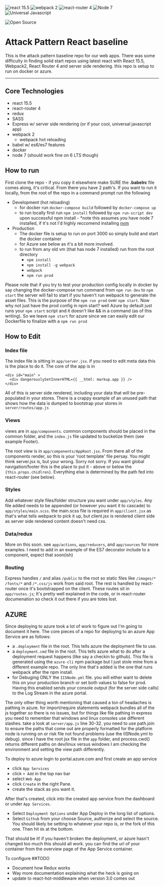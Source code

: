 ![react 15.5](https://img.shields.io/badge/react-15.5-blue.svg?style=flat)
![webpack 2](https://img.shields.io/badge/webpack-2-blue.svg?style=flat)
![react-router 4](https://img.shields.io/badge/react--router-4-blue.svg?style=flat)
![Node 7](https://img.shields.io/badge/node-7-blue.svg?style=flat)
![Universal Javascript](https://img.shields.io/badge/universal--javascript-yes-brightgreen.svg?style=flat)

![Open Source](https://img.shields.io/badge/open_source-yes-brightgreen.svg?style=flat)

Attack Pattern React baseline
===
This is the attack pattern baseline repo for our web apps.  There was some difficulty in finding solid start repos using latest react with React 15.5, Webpack2, React Router 4 and server side rendering. this repo is setup to run on docker or azure.
____

Core Technologies
---
* react 15.5
* react-router 4
* redux
* SASS
* Express w/ server side rendering (or if your cool, universal javascript app)
* webpack 2
  * webpack hot reloading
* babel w/ es6/es7 features
* docker
* node 7 (should work fine on 6 LTS though)

How to run
---
First clone the repo - if you copy it elsewhere make SURE the **.babelrc** file comes along, it's critical.  From there you have 2 path's.  If you want to run it locally, from the root of the repo in a command prompt run the following
* Development (hot reloading)
  * for docker run `docker-compose build` followed by `docker-compose up`
  * to run locally first run `npm install` followed by `npm run-script dev` upon successful npm install - *note this assumes you have node 7 installed, if it's not I'd highly reccomend installing [nvm](https://github.com/creationix/nvm)
* Production
  * The docker file is setup to run on port 3000 so simply build and start the docker container
  * for Azure see below as it's a bit more involved.
  * to run from any old vm (that has node 7 installed) run from the root directory
    * `npm install`
    * `npm install -g webpack`
    * `webpack`
    * `npm run prod`

Please note that if you try to test your production config locally in docker by say changing the docker-compose run command from `npm run dev` to `npm start` the server will fail to start if you haven't run webpack to generate the asset files.  This is the purpose of the `npm run prod` over `npm start`.  Now why not just have the prod config in npm start?  well Azure by default just runs your `npm start` script and it doesn't like && in a command (as of this writing).  So we leave `npm start` for azure since we can easily edit our Dockerfile to finalize with a `npm run prod`

How to Edit
---
### Index file
The index file is sitting in `app/server.jsx`.  if you need to edit meta data this is the place to do it.  The core of the app is in
```
<div id="main" >
  <div dangerouslySetInnerHTML={{ __html: markup.app }} />
</div>
```
All of this is server side rendered, including your data that will be pre-populated in your stores.  There is a crappy example of an unused path that shows how the data is dumped to bootstrap your stores in `server/routes/app.js`
### Views
views are in `app/components`.  common components should be placed in the common folder, and the `index.js` file updated to bucketize them (see example Footer).  

The root view is in `app/components/AppRoot.jsx`.  From there all of the components render, so this is your 'root template' file persay.  You might think server.jsx is, but your wrong.  Sorry not sorry.  If you want global navigation/footer this is the place to put it - above or below the `{this.props.chidlren}`. Everything else is determined by the path fed into react-router (see below).
### Styles
Add whatever style files/folder structure you want under `app/styles`.  Any file added needs to be appended (or however you want it to cascade) to `app/styles/main.scss`.  the main.scss file is required in `app/client.jsx` as that's what tells webpack to pick it up, but client.jsx is rendered client side as server side rendered content doesn't need css.
### Data/redux
More on this soon.  see `app/actions`, `app/reducers`, and `app/sources` for more examples.  I need to add in an example of the ES7 decorator include to a component, expect that soon(ish)
### Routing
Express handles `/` and alias `/public` to the root so static files like `/images/*` `/fonts/*` and `/*.css/js` work from said root.  The rest is handled by react-router once it's bootstrapped on the client.  These routes sit in `app/routes.js`;  It's pretty well explained in the code, or in react-router documenation so check it out there if you are totes lost.

AZURE
---
Since deploying to azure took a lot of work to figure out I'm going to document it here.  The core pieces of a repo for deploying to an azure App Service are as follows:
  * a `.deployment` file in the root.  This tells azure the deployment file to use.  
  * a `deployment.cmd` file in the root.  This tells azure what to do after a deployment request happens (like say a checkin to github).  This file is generated using the `azure-cli` npm package but I just stole mine from a different example repo.  The only line that's added is the one that runs webpack after the npm install.
  * for Debuging ONLY the `IISNode.yml` file.  you will either want to delete this on your production branch or set both values to false for prod.  Having this enabled sends your console output (for the server side calls) to the Log Stream in the azure portal.

The only other thing worth mentioning that caused a ton of headaches is pathing in azure.  for import/require statements webpack bundles all of the js together so there is no issues, but for things like file pathing in express you need to remember that windows and linux consoles use different slashes.  take a look at `server/app.js` line 30-32.  you need to use path.join to ensure the paths that come out are properly formatted for the platform node is running on or risk file not found problems  (use the IISNode.yml to debug).  since I have the root jsx file in the `app` folder, and process.cwd() returns different paths on dev/linux versus windows I am checking the environment and setting the view path differently.

To deploy to azure login to portal.azure.com and first create an app service
* click `App Services`
* click `+ Add` in the top nav bar
* select `Web App`
* click `Create` in the right Pane.
* create the stack as you want it.

After that's created, click into the created app service from the dashboard or under `App Services`.
  * Select `Deployment Options` under App Deploy in the long list of options.
  * Select `Github` from your choose Source, authorize and select the source.  You should likely be setting to whatever your repo is, or the fork of this one.  Then hit `Ok` at the bottom.

That should be it!  if you haven't broken the deployment, or azure hasn't changed too much this should all work.  you can find the url of your container from the overview page of the App Service container.

To configure
##TODO
* Document how Redux works
* Way more documentation explaining what the heck is going on
* update to react-hot-middleware when version 3.0 comes out
